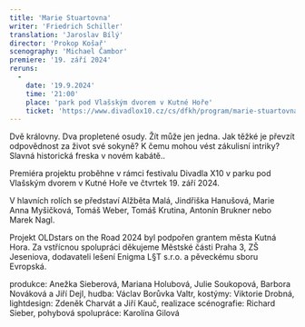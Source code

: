 ```yaml
---
title: 'Marie Stuartovna'
writer: 'Friedrich Schiller'
translation: 'Jaroslav Bílý'
director: 'Prokop Košař'
scenography: 'Michael Čambor'
premiere: '19. září 2024'
reruns:
  -
    date: '19.9.2024'
    time: '21:00'
    place: 'park pod Vlašským dvorem v Kutné Hoře'
    ticket: 'https://www.divadlox10.cz/cs/dfkh/program/marie-stuartovna'
---
```

Dvě královny. Dva propletené osudy. Žít může jen jedna. Jak těžké je převzít odpovědnost za život své sokyně? K čemu mohou vést zákulisní intriky? Slavná historická freska v novém kabátě..

Premiéra projektu proběhne v rámci festivalu Divadla X10 v parku pod Vlašským dvorem v Kutné Hoře ve čtvrtek 19. září 2024.

V hlavních rolích se představí Alžběta Malá, Jindřiška Hanušová, Marie Anna Myšičková, Tomáš Weber, Tomáš Krutina, Antonín Brukner nebo Marek Nagl.

Projekt OLDstars on the Road 2024 byl podpořen grantem města Kutná Hora. Za vstřícnou spolupráci děkujeme Městské části Praha 3, ZŠ Jeseniova, dodavateli lešení Enigma L§T s.r.o. a pěveckému sboru Evropská.

produkce: Anežka Sieberová, Mariana Holubová, Julie Soukopová, Barbora Nováková  a Jiří Dejl, hudba: Václav Borůvka Valtr, kostýmy:  Viktorie Drobná, lightdesign: Zdeněk Charvát a Jiří Kauč, realizace scénografie: Richard Sieber, pohybová spolupráce: Karolína Gilová
